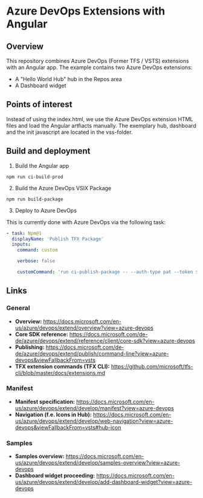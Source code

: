 # Azure DevOps Extensions with Angular

## Overview

This repository combines Azure DevOps (Former TFS / VSTS) extensions with an Angular app.
The example contains two Azure DevOps extensions:

- A "Hello World Hub" hub in the Repos area
- A Dashboard widget

## Points of interest

Instead of using the index.html, we use the Azure DevOps extension HTML files and load the Angular artfiacts manually.
The exemplary hub, dashboard and the init javascript are located in the vss-folder.

## Build and deployment

1. Build the Angular app
```
npm run ci-build-prod
```

2. Build the Azure DevOps VSIX Package
```
npm run build-package
```

3. Deploy to Azure DevOps

This is currently done with Azure DevOps via the following task:
```yaml
- task: Npm@1
  displayName: 'Publish TFX Package'
  inputs:
    command: custom

    verbose: false

    customCommand: 'run ci-publish-package -- --auth-type pat --token $(PublishToken)'
```

## Links

### General

- **Overview:** https://docs.microsoft.com/en-us/azure/devops/extend/overview?view=azure-devops
- **Core SDK reference:** https://docs.microsoft.com/de-de/azure/devops/extend/reference/client/core-sdk?view=azure-devops
- **Publishing:** https://docs.microsoft.com/de-de/azure/devops/extend/publish/command-line?view=azure-devops&viewFallbackFrom=vsts
- **TFX extension commands (TFX CLI):** https://github.com/microsoft/tfs-cli/blob/master/docs/extensions.md 

### Manifest

- **Manifest specification:** https://docs.microsoft.com/en-us/azure/devops/extend/develop/manifest?view=azure-devops 
- **Navigation (f.e. Icons in Hub):** https://docs.microsoft.com/en-us/azure/devops/extend/develop/web-navigation?view=azure-devops&viewFallbackFrom=vsts#hub-icon

### Samples

- **Samples overview:** https://docs.microsoft.com/en-us/azure/devops/extend/develop/samples-overview?view=azure-devops
- **Dashboard widget proceeding:** https://docs.microsoft.com/en-us/azure/devops/extend/develop/add-dashboard-widget?view=azure-devops
